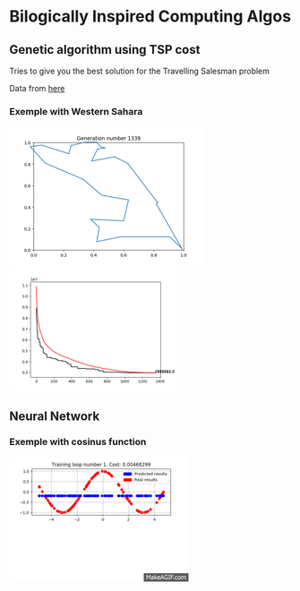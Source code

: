 # Bilogically Inspired Computing Algos
## Genetic algorithm using TSP cost
Tries to give you the best solution for the Travelling Salesman problem

Data from [here](http://www.math.uwaterloo.ca/tsp/world/countries.html)

### Exemple with Western Sahara


![Map](https://github.com/jean9696/BilogicallyInspiredComputingAlgos/blob/master/genetic/exemples/mapExemple.png)
![Results](https://github.com/jean9696/BilogicallyInspiredComputingAlgos/blob/master/genetic/exemples/resultsExemple.png)

## Neural Network

### Exemple with cosinus function

![Map](https://github.com/jean9696/BilogicallyInspiredComputingAlgos/blob/master/neuralNetwork.gif)
